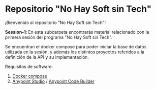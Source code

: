 # Repositorio "No Hay Soft sin Tech"

¡Bienvenido al repositorio "No Hay Soft sin Tech"! 

**Session-1**: En esta subcarpeta encontrarás material relacionado con la primera sesión del programa "No Hay Soft sin Tech".

Se encuentran el docker compose para poder iniciar la base de datos utilizada en la sesión, y además los distintos proyectos referidos a la definición de la API y su implementación.

Requisitos de software:

1. [Docker compose](https://docs.docker.com/compose/)
1. [Anypoint Studio](https://www.mulesoft.com/es/platform/studio) / [Anypoint Code Builder](https://www.mulesoft.com/platform/api/anypoint-code-builder)
